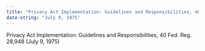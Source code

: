 ```yaml
---
title: "Privacy Act Implementation: Guidelines and Responsibilities, 40 Fed. Reg. 28,948"
date-string: "July 9, 1975"
---
```

Privacy Act Implementation: Guidelines and Responsibilities, 40 Fed. Reg. 28,948 (July 9, 1975)
